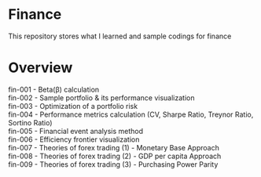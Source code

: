# Finance
This repository stores what I learned and sample codings for finance

# Overview
fin-001 - Beta(β) calculation<br>
fin-002 - Sample portfolio & its performance visualization<br>
fin-003 - Optimization of a portfolio risk<br>
fin-004 - Performance metrics calculation (CV, Sharpe Ratio, Treynor Ratio, Sortino Ratio)<br>
fin-005 - Financial event analysis method<br>
fin-006 - Efficiency frontier visualization<br>
fin-007 - Theories of forex trading (1) - Monetary Base Approach<br>
fin-008 - Theories of forex trading (2) - GDP per capita Approach<br>
fin-009 - Theories of forex trading (3) - Purchasing Power Parity
